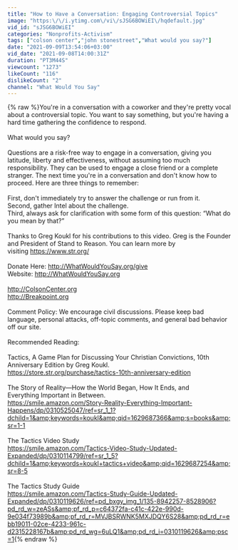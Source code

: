 ```yaml
---
title: "How to Have a Conversation: Engaging Controversial Topics"
image: "https:\/\/i.ytimg.com\/vi\/sJSG6BOWiEI\/hqdefault.jpg"
vid_id: "sJSG6BOWiEI"
categories: "Nonprofits-Activism"
tags: ["colson center","john stonestreet","What would you say?"]
date: "2021-09-09T13:54:06+03:00"
vid_date: "2021-09-08T14:00:31Z"
duration: "PT3M44S"
viewcount: "1273"
likeCount: "116"
dislikeCount: "2"
channel: "What Would You Say"
---
```

{% raw %}You're in a conversation with a coworker and they're pretty vocal about a controversial topic. You want to say something, but you're having a hard time gathering the confidence to respond. <br /><br />What would you say? <br /><br />Questions are a risk-free way to engage in a conversation, giving you latitude, liberty and effectiveness, without assuming too much responsibility. They can be used to engage a close friend or a complete stranger. The next time you're in a conversation and don't know how to proceed. Here are three things to remember:<br /><br />First, don't immediately try to answer the challenge or run from it. <br />Second, gather Intel about the challenge. <br />Third, always ask for clarification with some form of this question: “What do you mean by that?”<br /><br />Thanks to Greg Koukl for his contributions to this video. Greg is the Founder and President of Stand to Reason. You can learn more by visiting <a rel="nofollow" target="blank" href="https://www.str.org/">https://www.str.org/</a><br /><br />Donate Here: <a rel="nofollow" target="blank" href="http://WhatWouldYouSay.org/give">http://WhatWouldYouSay.org/give</a><br />Website: <a rel="nofollow" target="blank" href="http://WhatWouldYouSay.org">http://WhatWouldYouSay.org</a><br /><br /><a rel="nofollow" target="blank" href="http://ColsonCenter.org">http://ColsonCenter.org</a><br /><a rel="nofollow" target="blank" href="http://Breakpoint.org">http://Breakpoint.org</a><br /><br />Comment Policy: We encourage civil discussions. Please keep bad language, personal attacks, off-topic comments, and general bad behavior off our site.<br /><br />Recommended Reading:<br /><br />Tactics, A Game Plan for Discussing Your Christian Convictions, 10th Anniversary Edition by Greg Koukl.<br /><a rel="nofollow" target="blank" href="https://store.str.org/purchase/tactics-10th-anniversary-edition">https://store.str.org/purchase/tactics-10th-anniversary-edition</a><br /><br />The Story of Reality—How the World Began, How It Ends, and Everything Important in Between.<br /><a rel="nofollow" target="blank" href="https://smile.amazon.com/Story-Reality-Everything-Important-Happens/dp/0310525047/ref=sr_1_1?dchild=1&amp;keywords=koukl&amp;qid=1629687366&amp;s=books&amp;sr=1-1">https://smile.amazon.com/Story-Reality-Everything-Important-Happens/dp/0310525047/ref=sr_1_1?dchild=1&amp;keywords=koukl&amp;qid=1629687366&amp;s=books&amp;sr=1-1</a><br /><br />The Tactics Video Study<br /><a rel="nofollow" target="blank" href="https://smile.amazon.com/Tactics-Video-Study-Updated-Expanded/dp/0310114799/ref=sr_1_5?dchild=1&amp;keywords=koukl+tactics+video&amp;qid=1629687254&amp;sr=8-5">https://smile.amazon.com/Tactics-Video-Study-Updated-Expanded/dp/0310114799/ref=sr_1_5?dchild=1&amp;keywords=koukl+tactics+video&amp;qid=1629687254&amp;sr=8-5</a><br /><br />The Tactics Study Guide<br /><a rel="nofollow" target="blank" href="https://smile.amazon.com/Tactics-Study-Guide-Updated-Expanded/dp/0310119626/ref=pd_bxgy_img_1/135-8942257-8528906?pd_rd_w=zeASs&amp;pf_rd_p=c64372fa-c41c-422e-990d-9e034f73989b&amp;pf_rd_r=MVJBSRWNK5MXJDQY6S28&amp;pd_rd_r=ebb19011-02ce-4233-961c-d2315228167b&amp;pd_rd_wg=6uLQ1&amp;pd_rd_i=0310119626&amp;psc=1">https://smile.amazon.com/Tactics-Study-Guide-Updated-Expanded/dp/0310119626/ref=pd_bxgy_img_1/135-8942257-8528906?pd_rd_w=zeASs&amp;pf_rd_p=c64372fa-c41c-422e-990d-9e034f73989b&amp;pf_rd_r=MVJBSRWNK5MXJDQY6S28&amp;pd_rd_r=ebb19011-02ce-4233-961c-d2315228167b&amp;pd_rd_wg=6uLQ1&amp;pd_rd_i=0310119626&amp;psc=1</a>{% endraw %}
